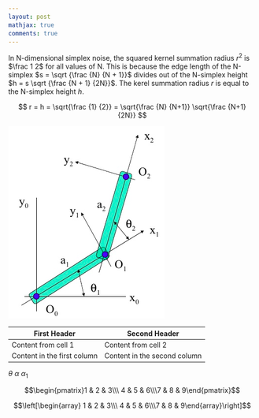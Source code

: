 ```yaml
---
layout: post
mathjax: true
comments: true
---
```

In N-dimensional simplex noise, the squared kernel summation radius $r^2$ is $\frac 1 2$
for all values of N. This is because the edge length of the N-simplex $s = \sqrt {\frac {N} {N + 1}}$
divides out of the N-simplex height $h = s \sqrt {\frac {N + 1} {2N}}$.
The kerel summation radius $r$ is equal to the N-simplex height $h$.

$$ r = h = \sqrt{\frac {1} {2}} = \sqrt{\frac {N} {N+1}} \sqrt{\frac {N+1} {2N}} $$

![alt tag](https://github.com/colin-zgf/Robotics-Modeling-and-Control/blob/master/image/2-link-robots.png '2 link')

First Header | Second Header
-------- | -------------
Content from cell 1 | Content from cell 2
Content in the first column | Content in the second column


$\theta$
$\alpha$
$\alpha_{1}$

$$\begin{pmatrix}1 & 2 & 3\\\ 4 & 5 & 6\\\7 & 8 & 9\end{pmatrix}$$

$$\left[\begin{array} 1 & 2 & 3\\\ 4 & 5 & 6\\\7 & 8 & 9\end{array}\right]$$
